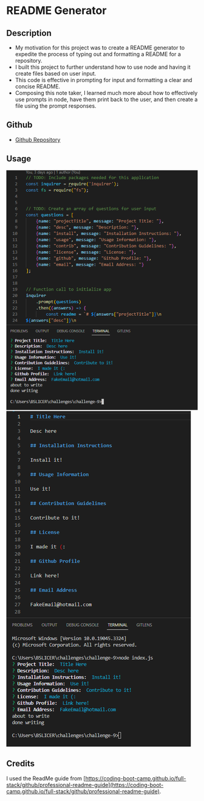 # README Generator

## Description

- My motivation for this project was to create a README generator to expedite the process of typing out and formatting a README for a repository.
- I built this project to further understand how to use node and having it create files based on user input.
- This code is effective in prompting for input and formatting a clear and concise README.
- Composing this note taker, I learned much more about how to effectively use prompts in node, have them print back to the user, and then create a file using the prompt responses.

## Github
- [Github Repository](https://github.com/Celyph/readme-generator)

## Usage

![Screenshot 1](./assets/screenshot1.png)
![Screenshot 1](./assets/screenshot2.png)


## Credits

I used the ReadMe guide from [https://coding-boot-camp.github.io/full-stack/github/professional-readme-guide](https://coding-boot-camp.github.io/full-stack/github/professional-readme-guide).